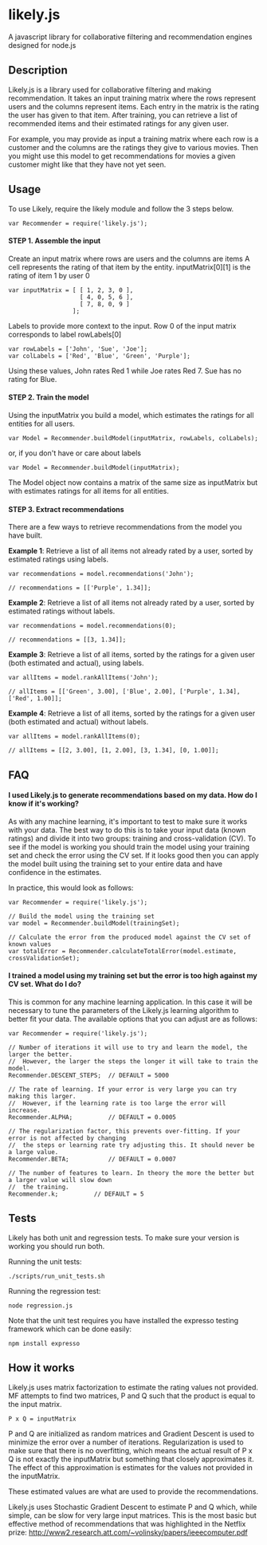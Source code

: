 likely.js
=========
A javascript library for collaborative filtering and recommendation engines designed for node.js

Description
---------
Likely.js is a library used for collaborative filtering and making recommendation. It takes an input
training matrix where the rows represent users and the columns represent items. Each entry in the matrix
is the rating the user has given to that item. After training, you can retrieve a list of recommended
items and their estimated ratings for any given user. 

For example, you may provide as input a training matrix where each row is a customer and the columns are the ratings they give 
to various movies. Then you might use this model to get recommendations for movies a given customer might like that they have
not yet seen.

Usage 
---------
    
To use Likely, require the likely module and follow the 3 steps below.

    var Recommender = require('likely.js');
    
#### STEP 1. Assemble the input
Create an input matrix where rows are users and the columns are items
A cell represents the rating of that item by the entity. inputMatrix[0][1] is the 
rating of item 1 by user 0

    var inputMatrix = [ [ 1, 2, 3, 0 ],
                        [ 4, 0, 5, 6 ],
                        [ 7, 8, 0, 9 ]
                      ];
                      
Labels to provide more context to the input. Row 0 of the input matrix corresponds to label rowLabels[0]

    var rowLabels = ['John', 'Sue', 'Joe'];
    var colLabels = ['Red', 'Blue', 'Green', 'Purple'];

Using these values, John rates Red 1 while Joe rates Red 7. Sue has no rating for Blue.

#### STEP 2. Train the model
Using the inputMatrix you build a model, which estimates the ratings for all entities for all users. 

    var Model = Recommender.buildModel(inputMatrix, rowLabels, colLabels);
    
or, if you don't have or care about labels
    
    var Model = Recommender.buildModel(inputMatrix);
    
The Model object now contains a matrix of the same size as inputMatrix but with estimates ratings for
all items for all entities. 
    
#### STEP 3. Extract recommendations
There are a few ways to retrieve recommendations from the model you have built.

**Example 1**: Retrieve a list of all items not already rated by a user, sorted by estimated ratings using labels.

    var recommendations = model.recommendations('John');
	
    // recommendations = [['Purple', 1.34]];
    

**Example 2**: Retrieve a list of all items not already rated by a user, sorted by estimated ratings without labels.

    var recommendations = model.recommendations(0);
	
    // recommendations = [[3, 1.34]];

**Example 3**: Retrieve a list of all items, sorted by the ratings for a given user (both estimated and actual), using labels.
	
    var allItems = model.rankAllItems('John');
	
    // allItems = [['Green', 3.00], ['Blue', 2.00], ['Purple', 1.34], ['Red', 1.00]];

**Example 4**: Retrieve a list of all items, sorted by the ratings for a given user (both estimated and actual) without labels.
	
    var allItems = model.rankAllItems(0);
	
    // allItems = [[2, 3.00], [1, 2.00], [3, 1.34], [0, 1.00]];

FAQ
---------
#### I used Likely.js to generate recommendations based on my data. How do I know if it's working?

As with any machine learning, it's important to test to make sure it works with your data. The best way to do this is to 
take your input data (known ratings) and divide it into two groups: training and cross-validation (CV). To see if the model is working you 
should train the model using your training set and check the error using the CV set. If it looks good then you can apply
the model built using the training set to your entire data and have confidence in the estimates. 

In practice, this would look as follows:

    var Recommender = require('likely.js');

    // Build the model using the training set
    var model = Recommender.buildModel(trainingSet);
	
    // Calculate the error from the produced model against the CV set of known values
    var totalError = Recommender.calculateTotalError(model.estimate, crossValidationSet);


#### I trained a model using my training set but the error is too high against my CV set. What do I do?

This is common for any machine learning application. In this case it will be necessary to tune the parameters of the 
Likely.js learning algorithm to better fit your data. The available options that you can adjust are as follows:
	
	var Recommender = require('likely.js');
	
	// Number of iterations it will use to try and learn the model, the larger the better. 
	// 	However, the larger the steps the longer it will take to train the model.
	Recommender.DESCENT_STEPS;  // DEFAULT = 5000 
	
	// The rate of learning. If your error is very large you can try making this larger.
	// 	However, if the learning rate is too large the error will increase.
	Recommender.ALPHA;          // DEFAULT = 0.0005
	
	// The regularization factor, this prevents over-fitting. If your error is not affected by changing
	// 	the steps or learning rate try adjusting this. It should never be a large value.
	Recommender.BETA;           // DEFAULT = 0.0007
	
	// The number of features to learn. In theory the more the better but a larger value will slow down
	// 	the training. 
	Recommender.k; 		    // DEFAULT = 5

Tests 
---------
Likely has both unit and regression tests. To make sure your version is working you should run both.

Running the unit tests:

    ./scripts/run_unit_tests.sh

Running the regression test:

    node regression.js
    
Note that the unit test requires you have installed the expresso testing framework which can be done easily:

    npm install expresso

How it works
---------
Likely.js uses matrix factorization to estimate the rating values not provided. MF attempts to find two matrices, P and Q 
such that the product is equal to the input matrix. 

    P x Q = inputMatrix
    
P and Q are initialized as random matrices and Gradient Descent is used to minimize the error over a number of iterations.
Regularization is used to make sure that there is no overfitting, which means the actual result of P x Q is not exactly
the inputMatrix but something that closely approximates it. The effect of this approximation is estimates for the 
values not provided in the inputMatrix. 

These estimated values are what are used to provide the recommendations.

Likely.js uses Stochastic Gradient Descent to estimate P and Q which, while simple, can be slow for very large input matrices.
This is the most basic but effective method of recommendations that was highlighted in the Netflix prize: 
http://www2.research.att.com/~volinsky/papers/ieeecomputer.pdf 

